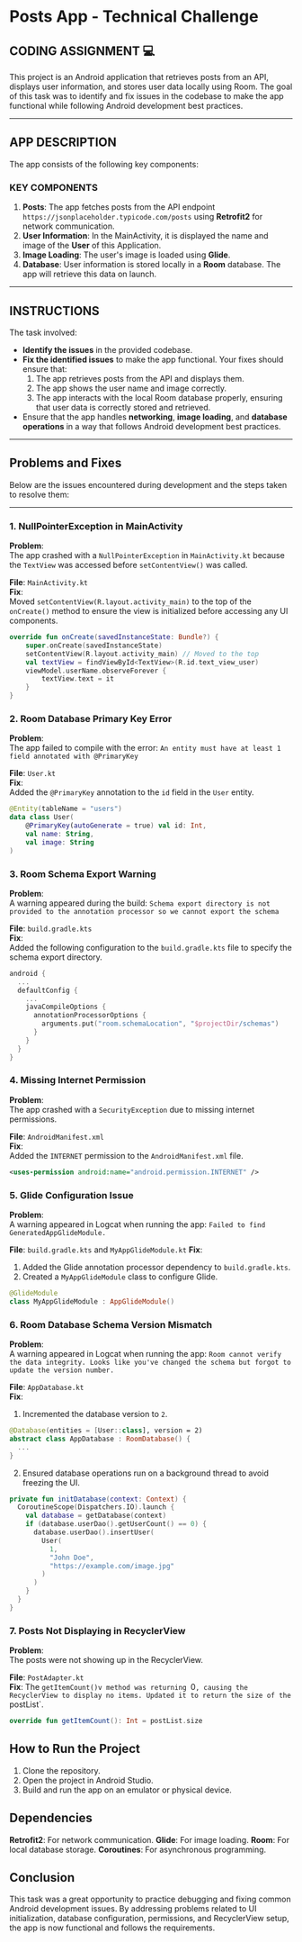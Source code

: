 # Posts App - Technical Challenge

## CODING ASSIGNMENT 💻
This project is an Android application that retrieves posts from an API, displays user information, and stores user data locally using Room. 
The goal of this task was to identify and fix issues in the codebase to make the app functional while following Android development best practices.

---

## APP DESCRIPTION

The app consists of the following key components:
### KEY COMPONENTS
1. **Posts**: The app fetches posts from the API endpoint `https://jsonplaceholder.typicode.com/posts` using **Retrofit2** for network communication.
2. **User Information**: In the MainActivity, it is displayed the name and image of the **User** of this Application.
3. **Image Loading**: The user's image is loaded using **Glide**.
4. **Database**: User information is stored locally in a **Room** database. The app will retrieve this data on launch.

---

## INSTRUCTIONS
The task involved:
- **Identify the issues** in the provided codebase.
- **Fix the identified issues** to make the app functional. Your fixes should ensure that:
  1. The app retrieves posts from the API and displays them.
  2. The app shows the user name and image correctly.
  3. The app interacts with the local Room database properly, ensuring that user data is correctly stored and retrieved.
- Ensure that the app handles **networking**, **image loading**, and **database operations** in a way that follows Android development best practices.

---

## **Problems and Fixes**

Below are the issues encountered during development and the steps taken to resolve them:

---

### **1. NullPointerException in MainActivity**

**Problem**:  
The app crashed with a `NullPointerException` in `MainActivity.kt` because the `TextView` was accessed before `setContentView()` was called.

**File**: `MainActivity.kt`  
**Fix**:  
Moved `setContentView(R.layout.activity_main)` to the top of the `onCreate()` method to ensure the view is initialized before accessing any UI components.
```kotlin
override fun onCreate(savedInstanceState: Bundle?) {
    super.onCreate(savedInstanceState)
    setContentView(R.layout.activity_main) // Moved to the top
    val textView = findViewById<TextView>(R.id.text_view_user)
    viewModel.userName.observeForever {
        textView.text = it
    }
}
```

### **2. Room Database Primary Key Error** 

**Problem**:  
The app failed to compile with the error:
`An entity must have at least 1 field annotated with @PrimaryKey`

**File**: `User.kt`  
**Fix**:  
Added the `@PrimaryKey` annotation to the `id` field in the `User` entity.
```kotlin
@Entity(tableName = "users")
data class User(
    @PrimaryKey(autoGenerate = true) val id: Int,
    val name: String,
    val image: String
)
```

### **3.  Room Schema Export Warning** 
**Problem**:  
A warning appeared during the build:
`Schema export directory is not provided to the annotation processor so we cannot export the schema`

**File**: `build.gradle.kts`  
**Fix**:  
Added the following configuration to the `build.gradle.kts` file to specify the schema export directory.
```kotlin
android {
  ...
  defaultConfig {
    ...
    javaCompileOptions {
      annotationProcessorOptions {
        arguments.put("room.schemaLocation", "$projectDir/schemas")
      }
    }
  }
}
```

### **4.  Missing Internet Permission**
**Problem**:  
The app crashed with a `SecurityException` due to missing internet permissions.

**File**: `AndroidManifest.xml`  
**Fix**:  
Added the `INTERNET` permission to the `AndroidManifest.xml` file.
```xml
<uses-permission android:name="android.permission.INTERNET" />
```

### **5. Glide Configuration Issue**
**Problem**:  
A warning appeared in Logcat when running the app:
`Failed to find GeneratedAppGlideModule.`

**File**: `build.gradle.kts` and `MyAppGlideModule.kt`
**Fix**:  
1. Added the Glide annotation processor dependency to `build.gradle.kts`.
2. Created a `MyAppGlideModule` class to configure Glide.
```kotlin
@GlideModule
class MyAppGlideModule : AppGlideModule()
```

### **6.  Room Database Schema Version Mismatch**
**Problem**:  
A warning appeared in Logcat when running the app:
`Room cannot verify the data integrity. Looks like you've changed the schema but forgot to update the version number.`

**File**: `AppDatabase.kt`  
**Fix**:  
1. Incremented the database version to `2`.
```kotlin
@Database(entities = [User::class], version = 2)
abstract class AppDatabase : RoomDatabase() {
  ...
}
```

2. Ensured database operations run on a background thread to avoid freezing the UI.
```kotlin
private fun initDatabase(context: Context) {
  CoroutineScope(Dispatchers.IO).launch {
    val database = getDatabase(context)
    if (database.userDao().getUserCount() == 0) {
      database.userDao().insertUser(
        User(
          1,
          "John Doe",
          "https://example.com/image.jpg"
        )
      )
    }
  }
}
```

### **7.  Posts Not Displaying in RecyclerView**
**Problem**:  
The posts were not showing up in the RecyclerView.

**File**: `PostAdapter.kt`  
**Fix**:
The `getItemCount()v method was returning `0`, causing the RecyclerView to display no items. Updated it to return the size of the `postList`.
```kotlin
override fun getItemCount(): Int = postList.size
```

## How to Run the Project

1. Clone the repository.
2. Open the project in Android Studio.
3. Build and run the app on an emulator or physical device.

## Dependencies

**Retrofit2**: For network communication.
**Glide**: For image loading.
**Room**: For local database storage.
**Coroutines**: For asynchronous programming.

## Conclusion
This task was a great opportunity to practice debugging and fixing common Android development issues. By addressing problems related to UI initialization, database configuration, permissions, and RecyclerView setup, the app is now functional and follows the requirements.
